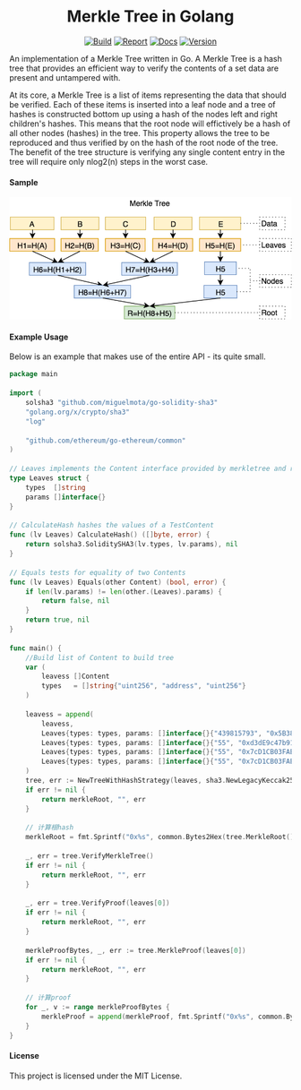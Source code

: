 <h1 align="center">Merkle Tree in Golang</h1>
<p align="center">
<a href="https://travis-ci.org/cbergoon/merkletree"><img src="https://travis-ci.org/cbergoon/merkletree.svg?branch=master" alt="Build"></a>
<a href="https://goreportcard.com/report/github.com/cbergoon/merkletree"><img src="https://goreportcard.com/badge/github.com/cbergoon/merkletree?1=1" alt="Report"></a>
<a href="https://godoc.org/github.com/cbergoon/merkletree"><img src="https://img.shields.io/badge/godoc-reference-brightgreen.svg" alt="Docs"></a>
<a href="#"><img src="https://img.shields.io/badge/version-0.1.0-brightgreen.svg" alt="Version"></a>
</p>

An implementation of a Merkle Tree written in Go. A Merkle Tree is a hash tree that provides an efficient way to verify
the contents of a set data are present and untampered with.

At its core, a Merkle Tree is a list of items representing the data that should be verified. Each of these items
is inserted into a leaf node and a tree of hashes is constructed bottom up using a hash of the nodes left and
right children's hashes. This means that the root node will effictively be a hash of all other nodes (hashes) in
the tree. This property allows the tree to be reproduced and thus verified by on the hash of the root node
of the tree. The benefit of the tree structure is verifying any single content entry in the tree will require only
nlog2(n) steps in the worst case.

#### Sample
![merkletree](merkle.png)


#### Example Usage
Below is an example that makes use of the entire API - its quite small.
```go
package main

import (
	solsha3 "github.com/miguelmota/go-solidity-sha3"
	"golang.org/x/crypto/sha3"
	"log"

	"github.com/ethereum/go-ethereum/common"
)

// Leaves implements the Content interface provided by merkletree and represents the content stored in the tree.
type Leaves struct {
	types  []string
	params []interface{}
}

// CalculateHash hashes the values of a TestContent
func (lv Leaves) CalculateHash() ([]byte, error) {
	return solsha3.SoliditySHA3(lv.types, lv.params), nil
}

// Equals tests for equality of two Contents
func (lv Leaves) Equals(other Content) (bool, error) {
	if len(lv.params) != len(other.(Leaves).params) {
		return false, nil
	}
	return true, nil
}

func main() {
	//Build list of Content to build tree
	var (
		leavess []Content
		types   = []string{"uint256", "address", "uint256"}
	)

	leavess = append(
		leavess,
		Leaves{types: types, params: []interface{}{"439815793", "0x5B38Da6a701c568545dCfcB03FcB875f56beddC4", "1000"}},
		Leaves{types: types, params: []interface{}{"55", "0xd3dE9c47b917baAd93F68B2c0D6dEe857D20b015", "1000"}},
		Leaves{types: types, params: []interface{}{"55", "0x7cD1CB03FAE64CBab525C3263DBeB821Afd64483", "1000"}},
		Leaves{types: types, params: []interface{}{"55", "0x7cD1CB03FAE64CBab525C3263DBeB821Afd64483", "1000"}},
	)
	tree, err := NewTreeWithHashStrategy(leaves, sha3.NewLegacyKeccak256)
	if err != nil {
		return merkleRoot, "", err
	}

	// 计算根hash
	merkleRoot = fmt.Sprintf("0x%s", common.Bytes2Hex(tree.MerkleRoot()))

	_, err = tree.VerifyMerkleTree()
	if err != nil {
		return merkleRoot, "", err
	}

	_, err = tree.VerifyProof(leaves[0])
	if err != nil {
		return merkleRoot, "", err
	}

	merkleProofBytes, _, err := tree.MerkleProof(leaves[0])
	if err != nil {
		return merkleRoot, "", err
	}

	// 计算proof
	for _, v := range merkleProofBytes {
		merkleProof = append(merkleProof, fmt.Sprintf("0x%s", common.Bytes2Hex(v)))
	}
}

```

#### License
This project is licensed under the MIT License.
